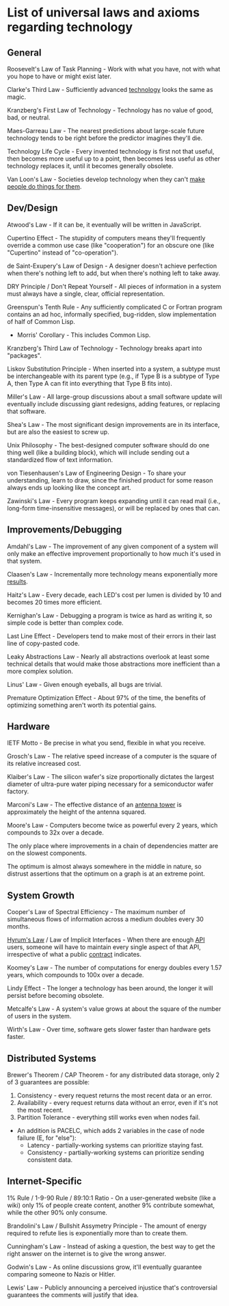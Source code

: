 
# List of universal laws and axioms regarding technology

## General

Roosevelt's Law of Task Planning - Work with what you have, not with what you hope to have or might exist later.

Clarke's Third Law - Sufficiently advanced [technology](technology.md) looks the same as magic.

Kranzberg's First Law of Technology - Technology has no value of good, bad, or neutral.

Maes-Garreau Law - The nearest predictions about large-scale future technology tends to be right before the predictor imagines they'll die.

Technology Life Cycle - Every invented technology is first not that useful, then becomes more useful up to a point, then becomes less useful as other technology replaces it, until it becomes generally obsolete.

Van Loon's Law - Societies develop technology when they can't [make people do things for them](slavery.md).

## Dev/Design

Atwood's Law - If it can be, it eventually will be written in JavaScript.

Cupertino Effect - The stupidity of computers means they'll frequently override a common use case (like "cooperation") for an obscure one (like "Cupertino" instead of "co-operation").

de Saint-Exupery's Law of Design - A designer doesn't achieve perfection when there's nothing left to add, but when there's nothing left to take away.

DRY Principle / Don't Repeat Yourself - All pieces of information in a system must always have a single, clear, official representation.

Greenspun's Tenth Rule - Any sufficiently complicated C or Fortran program contains an ad hoc, informally specified, bug-ridden, slow implementation of half of Common Lisp.

- Morris' Corollary - This includes Common Lisp.

Kranzberg's Third Law of Technology - Technology breaks apart into "packages".

Liskov Substitution Principle - When inserted into a system, a subtype must be interchangeable with its parent type (e.g., if Type B is a subtype of Type A, then Type A can fit into everything that Type B fits into).

Miller's Law - All large-group discussions about a small software update will eventually include discussing giant redesigns, adding features, or replacing that software.

Shea's Law - The most significant design improvements are in its interface, but are also the easiest to screw up.

Unix Philosophy - The best-designed computer software should do one thing well (like a building block), which will include sending out a standardized flow of text information.

von Tiesenhausen's Law of Engineering Design - To share your understanding, learn to draw, since the finished product for some reason always ends up looking like the concept art.

Zawinski's Law - Every program keeps expanding until it can read mail (i.e., long-form time-insensitive messages), or will be replaced by ones that can.

## Improvements/Debugging

Amdahl's Law - The improvement of any given component of a system will only make an effective improvement proportionally to how much it's used in that system.

Claasen's Law - Incrementally more technology means exponentially more [results](mind-creativity-results.md).

Haitz's Law - Every decade, each LED's cost per lumen is divided by 10 and becomes 20 times more efficient.

Kernighan's Law - Debugging a program is twice as hard as writing it, so simple code is better than complex code.

Last Line Effect - Developers tend to make most of their errors in their last line of copy-pasted code.

Leaky Abstractions Law - Nearly all abstractions overlook at least some technical details that would make those abstractions more inefficient than a more complex solution.

Linus' Law - Given enough eyeballs, all bugs are trivial.

Premature Optimization Effect - About 97% of the time, the benefits of optimizing something aren't worth its potential gains.

## Hardware

IETF Motto - Be precise in what you send, flexible in what you receive.

Grosch's Law - The relative speed increase of a computer is the square of its relative increased cost.

Klaiber's Law - The silicon wafer's size proportionally dictates the largest diameter of ultra-pure water piping necessary for a semiconductor wafer factory.

Marconi's Law - The effective distance of an [antenna tower](radio.md) is approximately the height of the antenna squared.

Moore's Law - Computers become twice as powerful every 2 years, which compounds to 32x over a decade.

The only place where improvements in a chain of dependencies matter are on the slowest components.

The optimum is almost always somewhere in the middle in nature, so distrust assertions that the optimum on a graph is at an extreme point.

## System Growth

Cooper's Law of Spectral Efficiency - The maximum number of simultaneous flows of information across a medium doubles every 30 months.

[Hyrum's Law](https://www.hyrumslaw.com/) / Law of Implicit Interfaces - When there are enough [API](computers-software-features.md) users, someone will have to maintain every single aspect of that API, irrespective of what a public [contract](contracts.md) indicates.

Koomey's Law - The number of computations for energy doubles every 1.57 years, which compounds to 100x over a decade.

Lindy Effect - The longer a technology has been around, the longer it will persist before becoming obsolete.

Metcalfe's Law - A system's value grows at about the square of the number of users in the system.

Wirth's Law - Over time, software gets slower faster than hardware gets faster.

## Distributed Systems

Brewer's Theorem / CAP Theorem - for any distributed data storage, only 2 of 3 guarantees are possible:

1. Consistency - every request returns the most recent data or an error.
2. Availability - every request returns data without an error, even if it's not the most recent.
3. Partition Tolerance - everything still works even when nodes fail.

- An addition is PACELC, which adds 2 variables in the case of node failure (E, for "else"):
  - Latency - partially-working systems can prioritize staying fast.
  - Consistency - partially-working systems can prioritize sending consistent data.

## Internet-Specific

1% Rule / 1-9-90 Rule / 89:10:1 Ratio - On a user-generated website (like a wiki) only 1% of people create content, another 9% contribute somewhat, while the other 90% only consume.

Brandolini's Law / Bullshit Assymetry Principle - The amount of energy required to refute lies is exponentially more than to create them.

Cunningham's Law - Instead of asking a question, the best way to get the right answer on the internet is to give the wrong answer.

Godwin's Law - As online discussions grow, it'll eventually guarantee comparing someone to Nazis or Hitler.

Lewis' Law - Publicly announcing a perceived injustice that's controversial guarantees the comments will justify that idea.
